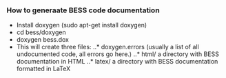### How to generaate BESS code documentation

* Install doxygen (sudo apt-get install doxygen)
* cd bess/doxygen
* doxygen bess.dox
* This will create three files:
..* doxygen.errors (usually a list of all undocumented code, all errors go here.)
..* html/ a directory with BESS documentation in HTML
..* latex/ a directory with BESS documentation formatted in LaTeX
